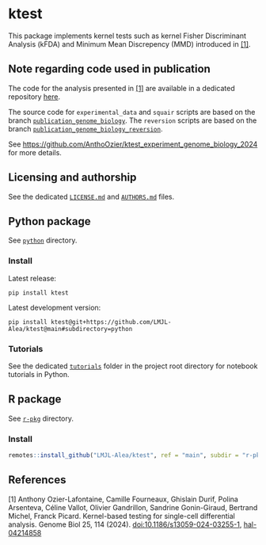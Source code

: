 # ktest

This package implements kernel tests such as kernel Fisher Discriminant Analysis (kFDA) and Minimum Mean Discrepency (MMD) introduced in [[1]](#1).

## Note regarding code used in publication

The code for the analysis presented in [[1]](#1) are available in a dedicated repository [here](https://github.com/AnthoOzier/ktest_experiment_genome_biology_2024).

The source code for `experimental_data` and `squair` scripts are based on the branch [`publication_genome_biology`](https://github.com/LMJL-Alea/ktest/tree/publication_genome_biology). The `reversion` scripts are based on the branch [`publication_genome_biology_reversion`](https://github.com/LMJL-Alea/ktest/tree/publication_genome_biology_reversion).

See <https://github.com/AnthoOzier/ktest_experiment_genome_biology_2024> for more details.

## Licensing and authorship

See the dedicated [`LICENSE.md`](./LICENSE.md) and [`AUTHORS.md`](./AUTHORS.md) files.

## Python package

See [`python`](./python) directory.

### Install

Latest release:
```
pip install ktest
```

Latest development version:
```
pip install ktest@git+https://github.com/LMJL-Alea/ktest@main#subdirectory=python
```

### Tutorials

See the dedicated [`tutorials`](https://github.com/LMJL-Alea/ktest/tree/main/tutorials) folder in the project root directory for notebook tutorials in Python.

## R package

See [`r-pkg`](./r-pkg) directory.

### Install

```r
remotes::install_github("LMJL-Alea/ktest", ref = "main", subdir = "r-pkg")
```

## References

<a id="1">[1]</a> Anthony Ozier-Lafontaine, Camille Fourneaux, Ghislain Durif, Polina Arsenteva, Céline Vallot, Olivier Gandrillon, Sandrine Gonin-Giraud, Bertrand Michel, Franck Picard. Kernel-based testing for single-cell differential analysis. Genome Biol 25, 114 (2024). [doi:10.1186/s13059-024-03255-1](https://doi.org/10.1186/s13059-024-03255-1), [hal-04214858](https://hal.science/hal-04214858)
